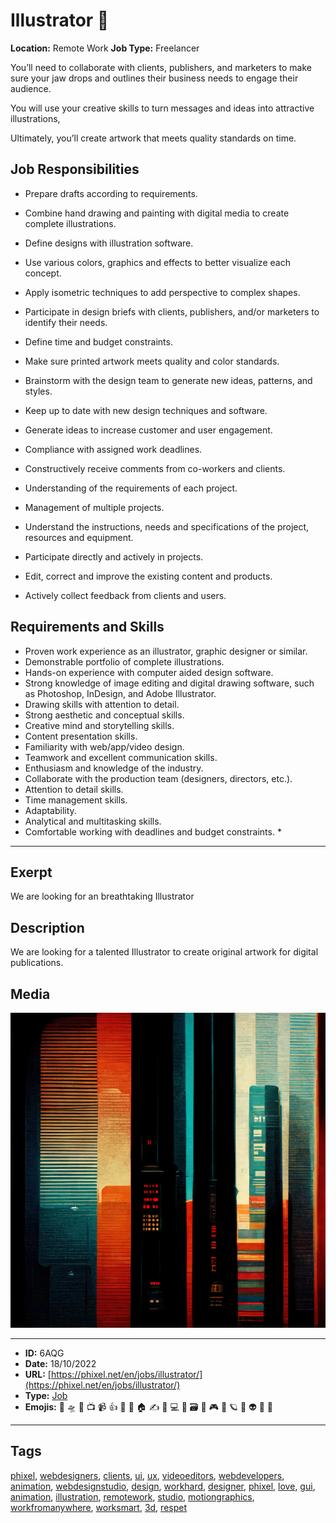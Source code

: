 # Illustrator 🎨
**Location:** Remote Work
**Job Type:** Freelancer

You’ll need to collaborate with clients, publishers, and marketers to make sure your jaw drops and outlines their business needs to engage their audience.

You will use your creative skills to turn messages and ideas into attractive illustrations,

Ultimately, you’ll create artwork that meets quality standards on time.
## Job Responsibilities
- Prepare drafts according to requirements.
- Combine hand drawing and painting with digital media to create complete illustrations.
- Define designs with illustration software.
- Use various colors, graphics and effects to better visualize each concept.
- Apply isometric techniques to add perspective to complex shapes.
- Participate in design briefs with clients, publishers, and/or marketers to identify their needs.
- Define time and budget constraints.
- Make sure printed artwork meets quality and color standards.
- Brainstorm with the design team to generate new ideas, patterns, and styles.
- Keep up to date with new design techniques and software.

- Generate ideas to increase customer and user engagement.
- Compliance with assigned work deadlines.
- Constructively receive comments from co-workers and clients.
- Understanding of the requirements of each project.
- Management of multiple projects.
- Understand the instructions, needs and specifications of the project, resources and equipment.
- Participate directly and actively in projects.
- Edit, correct and improve the existing content and products.
- Actively collect feedback from clients and users.

## Requirements and Skills
- Proven work experience as an illustrator, graphic designer or similar.
- Demonstrable portfolio of complete illustrations.
- Hands-on experience with computer aided design software.
- Strong knowledge of image editing and digital drawing software, such as Photoshop, InDesign, and Adobe Illustrator.
- Drawing skills with attention to detail.
- Strong aesthetic and conceptual skills.
- Creative mind and storytelling skills.
- Content presentation skills.
- Familiarity with web/app/video design.
- Teamwork and excellent communication skills.
- Enthusiasm and knowledge of the industry.
- Collaborate with the production team (designers, directors, etc.).
- Attention to detail skills.
- Time management skills.
- Adaptability.
- Analytical and multitasking skills.
- Comfortable working with deadlines and budget constraints. *


------------
## Exerpt
We are looking for an breathtaking Illustrator
## Description
We are looking for a talented Illustrator to create original artwork for digital publications.
## Media
<img src="media/job-illustrator.jpg">

------------
- **ID:** 6AQG
- **Date:** 18/10/2022
- **URL:** [https://phixel.net/en/jobs/illustrator/](https://phixel.net/en/jobs/illustrator/)
- **Type:** [Job](#job)
- **Emojis:** 🎨 🛸 📼 📺 📹 👍 🔗 📝 🏠 ✍️ 👨 💻 👑 🗃 👾 🎮 📲 🪐 🌟 👽 🚀 🌌

------------
## Tags
[phixel](#phixel), [webdesigners](#webdesigners), [clients](#clients), [ui](#ui), [ux](#ux), [videoeditors](#videoeditors), [webdevelopers](#webdevelopers), [animation](#animation), [webdesignstudio](#webdesignstudio), [design](#design), [workhard](#workhard), [designer](#designer), [phixel](#phixel), [love](#love), [gui](#gui), [animation](#animation), [illustration](#illustration), [remotework](#remotework), [studio](#studio), [motiongraphics](#motiongraphics), [workfromanywhere](#workfromanywhere), [worksmart](#worksmart), [3d](#3d), [respet](#respet)
